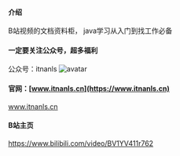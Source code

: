 #### 介绍
B站视频的文档资料柜，
java学习从入门到找工作必备

#### 一定要关注公众号，超多福利
公众号：itnanls
![avatar](https://itnanls-boke.oss-cn-beijing.aliyuncs.com/assets/img/team/gzh.jpg)

#### 官网：[www.itnanls.cn](https://www.itnanls.cn) 
www.itnanls.cn

#### B站主页
https://www.bilibili.com/video/BV1YV411r762

